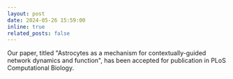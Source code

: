 ```yaml
---
layout: post
date: 2024-05-26 15:59:00
inline: true
related_posts: false
---
```

Our paper, titled "Astrocytes as a mechanism for contextually-guided network dynamics and function", has been accepted for publication in PLoS Computational Biology.

